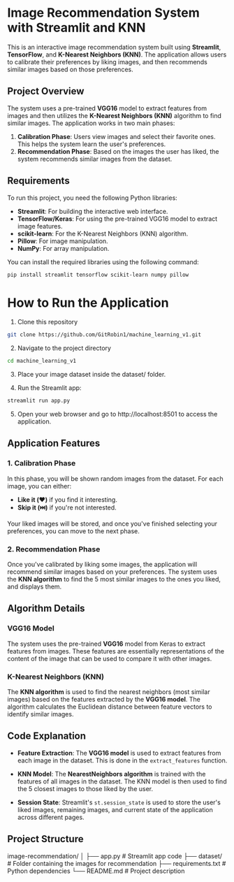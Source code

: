 # Image Recommendation System with Streamlit and KNN

This is an interactive image recommendation system built using **Streamlit**, **TensorFlow**, and **K-Nearest Neighbors (KNN)**. The application allows users to calibrate their preferences by liking images, and then recommends similar images based on those preferences.

## Project Overview

The system uses a pre-trained **VGG16** model to extract features from images and then utilizes the **K-Nearest Neighbors (KNN)** algorithm to find similar images. The application works in two main phases:

1. **Calibration Phase**: Users view images and select their favorite ones. This helps the system learn the user's preferences.
2. **Recommendation Phase**: Based on the images the user has liked, the system recommends similar images from the dataset.

## Requirements

To run this project, you need the following Python libraries:

- **Streamlit**: For building the interactive web interface.
- **TensorFlow/Keras**: For using the pre-trained VGG16 model to extract image features.
- **scikit-learn**: For the K-Nearest Neighbors (KNN) algorithm.
- **Pillow**: For image manipulation.
- **NumPy**: For array manipulation.

You can install the required libraries using the following command:

```bash
pip install streamlit tensorflow scikit-learn numpy pillow
```

# How to Run the Application

1. Clone this repository

```bash
git clone https://github.com/GitRobin1/machine_learning_v1.git
```

2. Navigate to the project directory

```bash
cd machine_learning_v1
```

3. Place your image dataset inside the dataset/ folder.

4. Run the Streamlit app:

```bash
streamlit run app.py
```

5. Open your web browser and go to http://localhost:8501 to access the application.

## Application Features

### 1. Calibration Phase
In this phase, you will be shown random images from the dataset. For each image, you can either:

- **Like it (❤️)** if you find it interesting.
- **Skip it (⏭️)** if you're not interested.

Your liked images will be stored, and once you've finished selecting your preferences, you can move to the next phase.

### 2. Recommendation Phase
Once you've calibrated by liking some images, the application will recommend similar images based on your preferences. The system uses the **KNN algorithm** to find the 5 most similar images to the ones you liked, and displays them.

## Algorithm Details

### VGG16 Model
The system uses the pre-trained **VGG16** model from Keras to extract features from images. These features are essentially representations of the content of the image that can be used to compare it with other images.

### K-Nearest Neighbors (KNN)
The **KNN algorithm** is used to find the nearest neighbors (most similar images) based on the features extracted by the **VGG16 model**. The algorithm calculates the Euclidean distance between feature vectors to identify similar images.

## Code Explanation

- **Feature Extraction**: The **VGG16 model** is used to extract features from each image in the dataset. This is done in the `extract_features` function.
  
- **KNN Model**: The **NearestNeighbors algorithm** is trained with the features of all images in the dataset. The KNN model is then used to find the 5 closest images to those liked by the user.

- **Session State**: Streamlit's `st.session_state` is used to store the user's liked images, remaining images, and current state of the application across different pages.

## Project Structure

image-recommendation/
│
├── app.py                # Streamlit app code
├── dataset/              # Folder containing the images for recommendation
├── requirements.txt      # Python dependencies
└── README.md             # Project description

